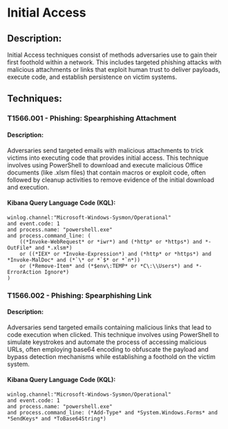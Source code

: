 # Initial Access

## Description:
Initial Access techniques consist of methods adversaries use to gain their first foothold within a network. This includes targeted phishing attacks with malicious attachments or links that exploit human trust to deliver payloads, execute code, and establish persistence on victim systems.

## Techniques:
### T1566.001 - Phishing: Spearphishing Attachment
#### Description:
Adversaries send targeted emails with malicious attachments to trick victims into executing code that provides initial access. This technique involves using PowerShell to download and execute malicious Office documents (like .xlsm files) that contain macros or exploit code, often followed by cleanup activities to remove evidence of the initial download and execution.

#### Kibana Query Language Code (KQL):
```
winlog.channel:"Microsoft-Windows-Sysmon/Operational"
and event.code: 1
and process.name: "powershell.exe"
and process.command_line: (
    ((*Invoke-WebRequest* or *iwr*) and (*http* or *https*) and *-OutFile* and *.xlsm*)
    or ((*IEX* or *Invoke-Expression*) and (*http* or *https*) and *Invoke-MalDoc* and (*`\* or *`$* or *`n*))
    or (*Remove-Item* and (*$env\:TEMP* or *C\:\\Users*) and *-ErrorAction Ignore*)
)
```

### T1566.002 - Phishing: Spearphishing Link
#### Description:
Adversaries send targeted emails containing malicious links that lead to code execution when clicked. This technique involves using PowerShell to simulate keystrokes and automate the process of accessing malicious URLs, often employing base64 encoding to obfuscate the payload and bypass detection mechanisms while establishing a foothold on the victim system.

#### Kibana Query Language Code (KQL):
```
winlog.channel:"Microsoft-Windows-Sysmon/Operational"
and event.code: 1
and process.name: "powershell.exe"
and process.command_line: (*Add-Type* and *System.Windows.Forms* and *SendKeys* and *ToBase64String*)
```